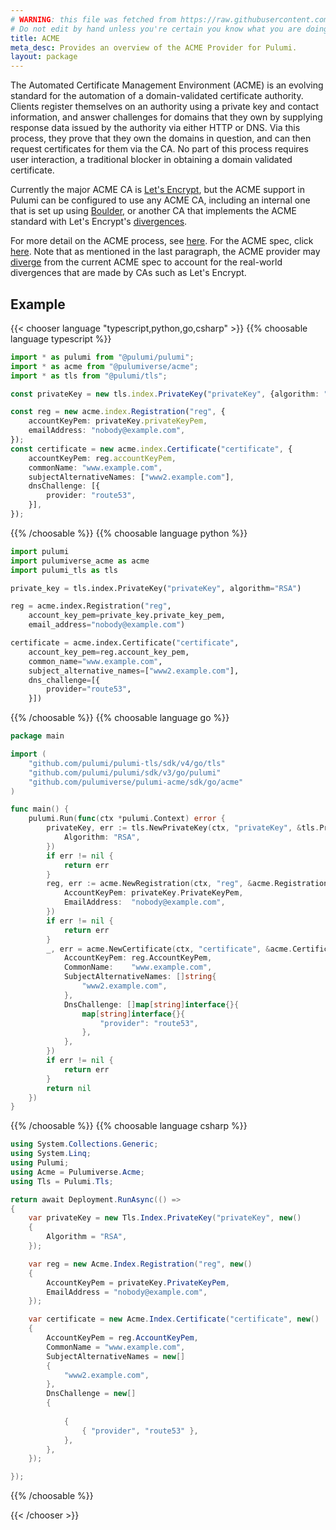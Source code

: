 ```yaml
---
# WARNING: this file was fetched from https://raw.githubusercontent.com/pulumiverse/pulumi-acme/v0.8.1/docs/_index.md
# Do not edit by hand unless you're certain you know what you are doing!
title: ACME
meta_desc: Provides an overview of the ACME Provider for Pulumi.
layout: package
---
```


The Automated Certificate Management Environment (ACME) is an evolving standard
for the automation of a domain-validated certificate authority. Clients register
themselves on an authority using a private key and contact information, and
answer challenges for domains that they own by supplying response data issued by
the authority via either HTTP or DNS. Via this process, they prove that they own
the domains in question, and can then request certificates for them via the CA.
No part of this process requires user interaction, a traditional blocker in
obtaining a domain validated certificate.

Currently the major ACME CA is [Let's Encrypt][lets-encrypt], but the ACME
support in Pulumi can be configured to use any ACME CA, including an
internal one that is set up using [Boulder][boulder-gh], or another CA
that implements the ACME standard with Let's Encrypt's
[divergences][lets-encrypt-divergences].

[lets-encrypt]: https://letsencrypt.org
[boulder-gh]: https://github.com/letsencrypt/boulder
[lets-encrypt-divergences]: https://github.com/letsencrypt/boulder/blob/master/docs/acme-divergences.md

For more detail on the ACME process, see [here][lets-encrypt-how-it-works]. For
the ACME spec, click [here][about-acme]. Note that as mentioned in the last
paragraph, the ACME provider may [diverge][lets-encrypt-divergences] from the
current ACME spec to account for the real-world divergences that are made by
CAs such as Let's Encrypt.

[lets-encrypt-how-it-works]: https://letsencrypt.org/how-it-works/
[about-acme]: https://ietf-wg-acme.github.io/acme/draft-ietf-acme-acme.html

## Example

{{< chooser language "typescript,python,go,csharp" >}}
{{% choosable language typescript %}}

```typescript
import * as pulumi from "@pulumi/pulumi";
import * as acme from "@pulumiverse/acme";
import * as tls from "@pulumi/tls";

const privateKey = new tls.index.PrivateKey("privateKey", {algorithm: "RSA"});

const reg = new acme.index.Registration("reg", {
    accountKeyPem: privateKey.privateKeyPem,
    emailAddress: "nobody@example.com",
});
const certificate = new acme.index.Certificate("certificate", {
    accountKeyPem: reg.accountKeyPem,
    commonName: "www.example.com",
    subjectAlternativeNames: ["www2.example.com"],
    dnsChallenge: [{
        provider: "route53",
    }],
});
```
 
{{% /choosable %}}
{{% choosable language python %}}

```python
import pulumi
import pulumiverse_acme as acme
import pulumi_tls as tls

private_key = tls.index.PrivateKey("privateKey", algorithm="RSA")

reg = acme.index.Registration("reg",
    account_key_pem=private_key.private_key_pem,
    email_address="nobody@example.com")

certificate = acme.index.Certificate("certificate",
    account_key_pem=reg.account_key_pem,
    common_name="www.example.com",
    subject_alternative_names=["www2.example.com"],
    dns_challenge=[{
        provider="route53",
    }])
```

{{% /choosable %}}
{{% choosable language go %}}

```go
package main

import (
	"github.com/pulumi/pulumi-tls/sdk/v4/go/tls"
	"github.com/pulumi/pulumi/sdk/v3/go/pulumi"
	"github.com/pulumiverse/pulumi-acme/sdk/go/acme"
)

func main() {
	pulumi.Run(func(ctx *pulumi.Context) error {
		privateKey, err := tls.NewPrivateKey(ctx, "privateKey", &tls.PrivateKeyArgs{
			Algorithm: "RSA",
		})
		if err != nil {
			return err
		}
		reg, err := acme.NewRegistration(ctx, "reg", &acme.RegistrationArgs{
			AccountKeyPem: privateKey.PrivateKeyPem,
			EmailAddress:  "nobody@example.com",
		})
		if err != nil {
			return err
		}
		_, err = acme.NewCertificate(ctx, "certificate", &acme.CertificateArgs{
			AccountKeyPem: reg.AccountKeyPem,
			CommonName:    "www.example.com",
			SubjectAlternativeNames: []string{
				"www2.example.com",
			},
			DnsChallenge: []map[string]interface{}{
				map[string]interface{}{
					"provider": "route53",
				},
			},
		})
		if err != nil {
			return err
		}
		return nil
	})
}
```

{{% /choosable %}}
{{% choosable language csharp %}}

```csharp
using System.Collections.Generic;
using System.Linq;
using Pulumi;
using Acme = Pulumiverse.Acme;
using Tls = Pulumi.Tls;

return await Deployment.RunAsync(() => 
{
    var privateKey = new Tls.Index.PrivateKey("privateKey", new()
    {
        Algorithm = "RSA",
    });

    var reg = new Acme.Index.Registration("reg", new()
    {
        AccountKeyPem = privateKey.PrivateKeyPem,
        EmailAddress = "nobody@example.com",
    });

    var certificate = new Acme.Index.Certificate("certificate", new()
    {
        AccountKeyPem = reg.AccountKeyPem,
        CommonName = "www.example.com",
        SubjectAlternativeNames = new[]
        {
            "www2.example.com",
        },
        DnsChallenge = new[]
        {
            
            {
                { "provider", "route53" },
            },
        },
    });

});
```

{{% /choosable %}}

{{< /chooser >}}

